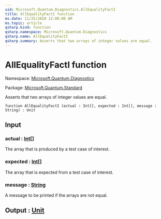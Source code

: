```yaml
---
uid: Microsoft.Quantum.Diagnostics.AllEqualityFactI
title: AllEqualityFactI function
ms.date: 11/25/2020 12:00:00 AM
ms.topic: article
qsharp.kind: function
qsharp.namespace: Microsoft.Quantum.Diagnostics
qsharp.name: AllEqualityFactI
qsharp.summary: Asserts that two arrays of integer values are equal.
---
```


# AllEqualityFactI function

Namespace: [Microsoft.Quantum.Diagnostics](xref:Microsoft.Quantum.Diagnostics)

Package: [Microsoft.Quantum.Standard](https://nuget.org/packages/Microsoft.Quantum.Standard)


Asserts that two arrays of integer values are equal.

```qsharp
function AllEqualityFactI (actual : Int[], expected : Int[], message : String) : Unit
```


## Input

### actual : [Int](xref:microsoft.quantum.user-guide.language.types)[]

The array that is produced by a test case of interest.


### expected : [Int](xref:microsoft.quantum.user-guide.language.types)[]

The array that is expected from a test case of interest.


### message : [String](xref:microsoft.quantum.user-guide.language.types)

A message to be printed if the arrays are not equal.



## Output : [Unit](xref:microsoft.quantum.user-guide.language.types)

